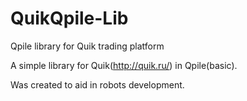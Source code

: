 QuikQpile-Lib
=============

Qpile library for Quik trading platform

A simple library for Quik(http://quik.ru/) in Qpile(basic).

Was created to aid in robots development.
